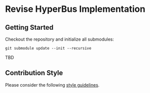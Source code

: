 # Revise HyperBus Implementation

## Getting Started

Checkout the repository and initialize all submodules:

```
git submodule update --init --recursive
```

TBD

## Contribution Style

Please consider the following [style guidelines](https://github.com/pulp-platform/style-guidelines).